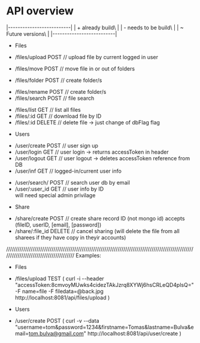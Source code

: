 # API overview

|--------------------------|
| \+ already build\        |
| \- needs to be build\    |
| \~ Future versions\      |
|--------------------------|


* Files
+    /files/upload                 POST     // upload file by current logged in user
-    /files/move                   POST     // move file in or out of folders
+    /files/folder                 POST     // create folder/s
-    /files/rename                 POST     // create folder/s
-    /files/search                 POST     // file search
+    /files/list                   GET      // list all files
+    /files/:id                    GET      // download file by ID
+    /files/:id                    DELETE   // delete file -> just change of dbFlag flag

* Users
+    /user/create                  POST     // user sign up
+    /user/login                   GET      // user login -> returns accessToken in header
+    /user/logout                  GET      // user logout -> deletes accessToken reference from DB 
+    /user/inf                     GET      // logged-in/current user info
-    /user/search/                 POST     // search user db by email
-    /user/:user_id                GET      // user info by ID      
                                               will need special admin privilage

* Share
-    /share/create                 POST     // create share record ID (not mongo id) 
                                               accepts (fileID, userID, [email], [password])
-    /share/:file_id               DELETE   // cancel sharing (will delete the file 
                                               from all sharees if they have copy in theyir accounts)



///////////////////////////////////////////////////////////////////////////////////////////////////////////////////////////////////////
Examples:

* Files
+ /files/upload            TEST          ( curl -i --header "accessToken:8cmvoyMUwks4cidezTAkJzrq8XYWj6hsCRLeQD4plsQ=" -F name=file -F filedata=@back.jpg http://localhost:8081/api/files/upload )


* Users
+ /user/create             POST          ( curl -v --data "username=tom&password=1234&firstname=Tomas&lastname=Bulva&email=tom.bulva@gmail.com" http://localhost:8081/api/user/create )

